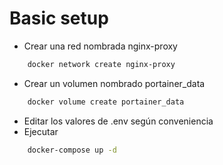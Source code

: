 Basic setup
===============

- Crear una red nombrada nginx-proxy
```sh
    docker network create nginx-proxy
```
- Crear un volumen nombrado portainer_data
```sh
    docker volume create portainer_data
``` 
- Editar los valores de .env según conveniencia
- Ejecutar 
```sh
    docker-compose up -d
```


